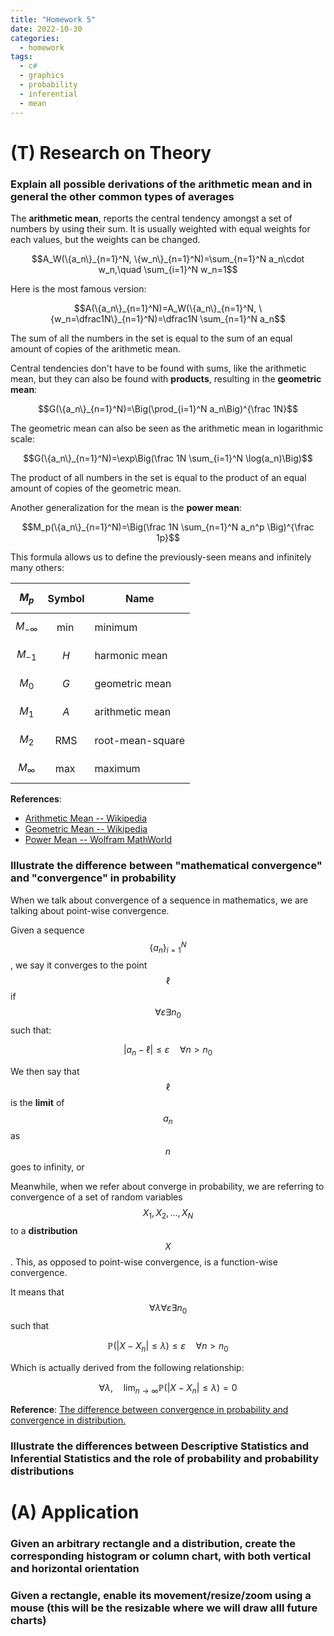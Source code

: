 ```yaml
---
title: "Homework 5"
date: 2022-10-30
categories:
  - homework
tags:
  - c#
  - graphics
  - probability
  - inferential
  - mean
---
```

<script type="text/javascript" async src="https://cdnjs.cloudflare.com/ajax/libs/mathjax/2.7.1/MathJax.js?config=TeX-AMS-MML_HTMLorMML"></script>

# (T) Research on Theory

### Explain all possible derivations of the arithmetic mean and in general the other common types of averages
The **arithmetic mean**, reports the central tendency amongst a set of numbers by using their sum. It is usually weighted with equal weights for each values, but the weights can be changed.

$$A_W(\{a_n\}_{n=1}^N, \{w_n\}_{n=1}^N)=\sum_{n=1}^N a_n\cdot w_n,\quad \sum_{i=1}^N w_n=1$$

Here is the most famous version:

$$A(\{a_n\}_{n=1}^N)=A_W(\{a_n\}_{n=1}^N, \{w_n=\dfrac1N\}_{n=1}^N)=\dfrac1N \sum_{n=1}^N a_n$$

The sum of all the numbers in the set is equal to the sum of an equal amount of copies of the arithmetic mean.


Central tendencies don't have to be found with sums, like the arithmetic mean, but they can also be found with **products**, resulting in the **geometric mean**:

$$G(\{a_n\}_{n=1}^N)=\Big(\prod_{i=1}^N a_n\Big)^{\frac 1N}$$

The geometric mean can also be seen as the arithmetic mean in logarithmic scale:

$$G(\{a_n\}_{n=1}^N)=\exp\Big(\frac 1N \sum_{i=1}^N \log(a_n)\Big)$$

The product of all numbers in the set is equal to the product of an equal amount of copies of the geometric mean.

Another generalization for the mean is the **power mean**:

$$M_p(\{a_n\}_{n=1}^N)=\Big(\frac 1N \sum_{n=1}^N a_n^p \Big)^{\frac 1p}$$

This formula allows us to define the previously-seen means and infinitely many others:

|$$M_p$$|Symbol|Name|
|---|---|---|
$$M_{-\infty}$$| $$\min$$|    minimum
$$M_{-1}$$|     $$H$$|      harmonic mean
$$M_0$$|        $$G$$|      geometric mean
$$M_1$$|        $$A$$|      arithmetic mean
$$M_2$$|        $$\text{RMS}$$|    root-mean-square
$$M_\infty$$|    $$\max$$|    maximum

**References**:
+ [Arithmetic Mean -- Wikipedia](https://en.wikipedia.org/wiki/Arithmetic_mean)
+ [Geometric Mean -- Wikipedia](https://en.wikipedia.org/wiki/Geometric_mean)
+ [Power Mean -- Wolfram MathWorld](https://mathworld.wolfram.com/PowerMean.html)

### Illustrate the difference between "mathematical convergence" and "convergence" in probability
When we talk about convergence of a sequence in mathematics, we are talking about point-wise convergence.

Given a sequence $$\{a_n\}_{i=1}^N$$, we say it converges to the point $$\ell$$ if $$\forall\varepsilon \exists n_0$$ such that:

$$|a_n-\ell|\le \varepsilon\quad \forall n>n_0$$

We then say that $$\ell$$ is the **limit** of $$a_n$$ as $$n$$ goes to infinity, or

Meanwhile, when we refer about converge in probability, we are referring to convergence of a set of random variables $$X_1,X_2,\dots,X_N$$ to a **distribution** $$X$$. This, as opposed to point-wise convergence, is a function-wise convergence.

It means that $$\forall\lambda\forall\varepsilon\exists n_0$$ such that

$$\mathbb P(|X-X_n|\le \lambda)\le\varepsilon\quad\forall n>n_0$$

Which is actually derived from the following relationship:

$$\forall\lambda,\quad\lim_{n\to\infty}\mathbb P(|X-X_n|\le\lambda)=0$$

**Reference**: [The difference between convergence in probability and convergence in distribution.](https://math.stackexchange.com/questions/2502782/the-difference-between-convergence-in-probability-and-convergence-in-distributio)


### Illustrate the differences between Descriptive Statistics and Inferential Statistics and the role of probability and probability distributions





# (A) Application
### Given an arbitrary rectangle and a distribution, create the corresponding histogram or column chart, with both vertical and horizontal orientation


### Given a rectangle, enable its movement/resize/zoom using a mouse (this will be the resizable where we will draw alll future charts)


